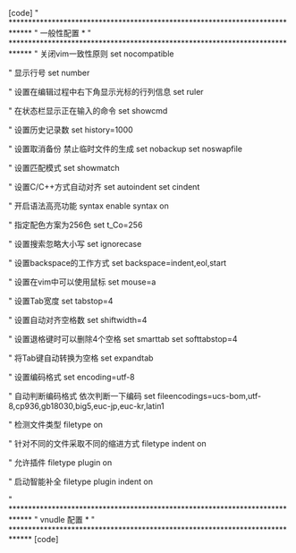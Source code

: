 [code]
" *****************************************************************************
"                                  一般性配置                                 *
" *****************************************************************************
" 关闭vim一致性原则
set nocompatible

" 显示行号
set number

" 设置在编辑过程中右下角显示光标的行列信息
set ruler

" 在状态栏显示正在输入的命令
set showcmd

" 设置历史记录数
set history=1000

" 设置取消备份 禁止临时文件的生成
set nobackup
set noswapfile

" 设置匹配模式
set showmatch

" 设置C/C++方式自动对齐
set autoindent
set cindent

" 开启语法高亮功能
syntax enable
syntax on

" 指定配色方案为256色
set t_Co=256

" 设置搜索忽略大小写
set ignorecase

" 设置backspace的工作方式
set backspace=indent,eol,start

" 设置在vim中可以使用鼠标
set mouse=a

" 设置Tab宽度
set tabstop=4

" 设置自动对齐空格数
set shiftwidth=4

" 设置退格键时可以删除4个空格
set smarttab
set softtabstop=4

" 将Tab键自动转换为空格
set expandtab

" 设置编码格式
set encoding=utf-8

" 自动判断编码格式 依次判断一下编码
set fileencodings=ucs-bom,utf-8,cp936,gb18030,big5,euc-jp,euc-kr,latin1

" 检测文件类型
filetype on

" 针对不同的文件采取不同的缩进方式
filetype indent on

" 允许插件
filetype plugin on

" 启动智能补全
filetype plugin indent on

" *****************************************************************************
"                                  vnudle 配置                                *
" *****************************************************************************
[code]